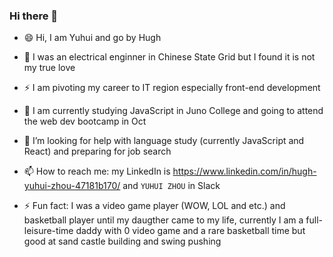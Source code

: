 ### Hi there 👋

<!--
**Hughzhoutrt/Hughzhoutrt** is a ✨ _special_ ✨ repository because its `README.md` (this file) appears on your GitHub profile.

Here are some ideas to get you started:

- 🔭 I’m currently working on ...
- 🌱 I’m currently learning ...
- 👯 I’m looking to collaborate on ...
- 🤔 I’m looking for help with ...
- 💬 Ask me about ...
- 📫 How to reach me: ...
- 😄 Pronouns: ...
- ⚡ Fun fact: ...
-->
- 😄 Hi, I am Yuhui and go by Hugh

- 💬 I was an electrical enginner in Chinese State Grid but I found it is not my true love

- ⚡ I am pivoting my career to IT region especially front-end development

- 🌱 I am currently studying JavaScript in Juno College and going to attend the web dev bootcamp in Oct

- 🤔 I’m looking for help with language study (currently JavaScript and React) and preparing for job search 

- 📫 How to reach me: my LinkedIn is https://www.linkedin.com/in/hugh-yuhui-zhou-47181b170/ and `YUHUI ZHOU` in Slack

- ⚡ Fun fact: I was a video game player (WOW, LOL and etc.) and basketball player until my daugther came to my life, currently I am a full-leisure-time daddy with 0 video game and a rare basketball time but good at sand castle building and swing pushing
